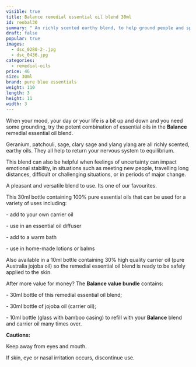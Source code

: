 ```yaml
---
visible: true
title: Balance remedial essential oil blend 30ml
id: reobal30
summary: " An richly scented earthy blend, to help ground people and spaces "
draft: false
popular: true
images:
  - dsc_0280-2-.jpg
  - dsc_0436.jpg
categories:
  - remedial-oils
price: 46
size: 30ml
brand: pure blue essentials
weight: 110
length: 3
height: 11
width: 3
---
```

When your mood, your day or your life is a bit up and down and you need some grounding, try the potent combination of essential oils in the **Balance** remedial essential oil blend.

Geranium, patchouli, sage, clary sage and ylang ylang are all richly scented, earthy oils. They all help to return your nervous system to equilibrium. 

This blend can also be helpful when feelings of uncertainty can impact emotional stability, in situations such as meeting new people, travelling long distances, difficult or challenging situations, or in periods of major change.

A pleasant and versatile blend to use.  Its one of our favourites.

This 30ml bottle containing 100% pure essential oils that can be used for a variety of uses including:

\- add to your own carrier oil

\- use in an essential oil diffuser

\- add to a warm bath

\- use in home-made lotions or balms

Also available in a 10ml bottle containing 30% high quality carrier oil (pure Australia jojoba oil) so the remedial essential oil blend is ready to be safely applied to the skin.

After more value for money? The **Balance value bundle** contains:  

\- 30ml bottle of this remedial essential oil blend;

\- 30ml bottle of jojoba oil (carrier oil);

\- 10ml bottle (glass with bamboo casing) to refill with your **Balance** blend and carrier oil many times over.  



**Cautions:**

Keep away from eyes and mouth.

If skin, eye or nasal irritation occurs, discontinue use.